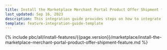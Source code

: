 ```yaml
---
title: Install the Marketplace Merchant Portal Product Offer Shipment feature
last_updated: Sep 16, 2023
description: This integration guide provides steps on how to integrate the Marketplace Merchant Portal Product Offer Shipment feature into a Spryker project.
template: feature-integration-guide-template
---
```


{% include pbc/all/install-features/{{page.version}}/marketplace/install-the-marketplace-merchant-portal-product-offer-shipment-feature.md %} <!-- To edit, see /_includes/pbc/all/install-features/{{page.version}}/marketplace/install-the-marketplace-merchant-portal-product-offer-shipment-feature.md -->
